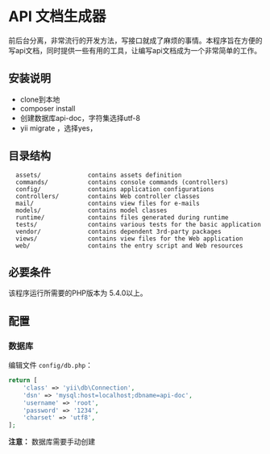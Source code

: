 API 文档生成器
============================

前后台分离，非常流行的开发方法，写接口就成了麻烦的事情。本程序旨在方便的写api文档，同时提供一些有用的工具，让编写api文档成为一个非常简单的工作。

安装说明
-------------------

  - clone到本地
  - composer install
  - 创建数据库api-doc，字符集选择utf-8
  - yii migrate ，选择yes，


目录结构
-------------------

      assets/             contains assets definition
      commands/           contains console commands (controllers)
      config/             contains application configurations
      controllers/        contains Web controller classes
      mail/               contains view files for e-mails
      models/             contains model classes
      runtime/            contains files generated during runtime
      tests/              contains various tests for the basic application
      vendor/             contains dependent 3rd-party packages
      views/              contains view files for the Web application
      web/                contains the entry script and Web resources


必要条件
------------

该程序运行所需要的PHP版本为 5.4.0以上。


配置
-------------

### 数据库

编辑文件 `config/db.php`：

```php
return [
    'class' => 'yii\db\Connection',
    'dsn' => 'mysql:host=localhost;dbname=api-doc',
    'username' => 'root',
    'password' => '1234',
    'charset' => 'utf8',
];
```

**注意：** 数据库需要手动创建
